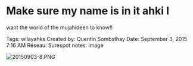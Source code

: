# Make sure my name is in it ahki I
want the world of the mujahideen to
know!!

Tags: wilayahks
Created by: Quentin Sombsthay
Date: September 3, 2015 7:16 AM
Réseau: Surespot
notes: image

![20150903-8.PNG](../../Joshua%E2%80%99s%20personas%20&%20victimes%2047f302c3ee7140169d02d7ecbb1b2b4c/Rushes%20Personas%2026f0f60550004a05bb97f11a02504bf4/Discussions%20AustraliWitness%20FBI%20as%20wilayahks%20b739d7e451b5442da6250bda588d450c/20150903-8.png)